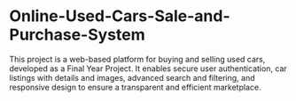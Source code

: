 # Online-Used-Cars-Sale-and-Purchase-System
This project is a web-based platform for buying and selling used cars, developed as a Final Year Project. It enables secure user authentication, car listings with details and images, advanced search and filtering, and responsive design to ensure a transparent and efficient marketplace.
